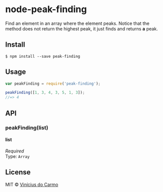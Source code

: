 # node-peak-finding

Find an element in an array where the element peaks. Notice that the method does not return the highest peak, it just finds and returns **a** peak.

## Install

```
$ npm install --save peak-finding
```

## Usage

```js
var peakFinding = require('peak-finding');

peakFinding([1, 3, 4, 3, 5, 1, 3]);
//=> 4
```

## API

### peakFinding(list)

#### list

*Required*  
Type: `Array`

## License

MIT © [Vinícius do Carmo](http://vinimdocarmo.js.org)
